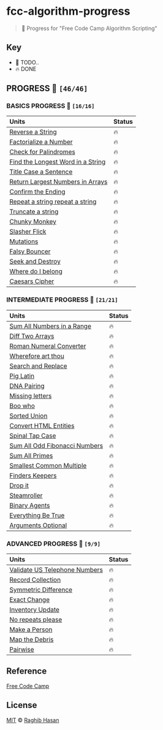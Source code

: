 # fcc-algorithm-progress
> 🤺 Progress for "Free Code Camp Algorithm Scripting"

## Key
* 🚧 TODO..
* 🔥 DONE

## PROGRESS 🚀  `[46/46]`

### BASICS PROGRESS 🚀 `[16/16]`

  |    Units        | Status         |
  | :-------------  | :------------- |
  | [Reverse a String](./solutions/basics/reverse.js) | 🔥 |
  | [Factorialize a Number](./solutions/basics/factorialize.js) | 🔥 |
  | [Check for Palindromes](./solutions/basics/palindromes.js) | 🔥 |
  | [Find the Longest Word in a String](./solutions/basics/longest.js) | 🔥 |
  | [Title Case a Sentence](./solutions/basics/title-case.js) | 🔥 |
  | [Return Largest Numbers in Arrays](./solutions/basics/largest-num.js) | 🔥 |
  | [Confirm the Ending](./solutions/basics/confirm-end.js)  | 🔥 |
  | [Repeat a string repeat a string](./solutions/basics/repeat-string.js) | 🔥 |
  | [Truncate a string](./solutions/basics/truncate.js) | 🔥 |
  | [Chunky Monkey](./solutions/basics/chunky-monkey.js) | 🔥 |
  | [Slasher Flick](./solutions/basics/slasher.js)  | 🔥 |
  | [Mutations](./solutions/basics/mutations.js) | 🔥 |
  | [Falsy Bouncer](./solutions/basics/bouncer.js) | 🔥 |
  | [Seek and Destroy](./solutions/basics/destroyer.js) | 🔥 |
  | [Where do I belong](./solutions/basics/getIndexToIns.js) | 🔥 |
  | [Caesars Cipher](./solutions/basics/rot13.js) | 🔥  |



### INTERMEDIATE PROGRESS 🚀  `[21/21]`
|    Units        |    Status  |
| :-------------  | :------------- |
| [Sum All Numbers in a Range](./solutions/intermediate/sumAll.js) | 🔥 |
| [Diff Two Arrays](./solutions/intermediate/diffArray.js) | 🔥 |
| [Roman Numeral Converter](./solutions/intermediate/convertToRoman.js) | 🔥 |
| [Wherefore art thou](./solutions/intermediate/whatIsInAName.js)  | 🔥 |
| [Search and Replace](./solutions/intermediate/myReplace.js) | 🔥 |
| [Pig Latin](./solutions/intermediate/translatePigLatin.js) | 🔥 |
| [DNA Pairing](./solutions/intermediate/pairElement.js) | 🔥 |
| [Missing letters](./solutions/intermediate/fearNotLetter.js) | 🔥 |
| [Boo who](./solutions/intermediate/booWho.js) | 🔥 |
| [Sorted Union](./solutions/intermediate/uniteUnique.js) | 🔥 |
| [Convert HTML Entities](./solutions/intermediate/convertHTML.js) | 🔥 |
| [Spinal Tap Case](./solutions/intermediate/spinalCase.js) | 🔥 |
| [Sum All Odd Fibonacci Numbers](./solutions/intermediate/sumFibs.js) | 🔥 |
| [Sum All Primes](./solutions/intermediate/sumPrimes.js) | 🔥 |
| [Smallest Common Multiple](./solutions/intermediate/smallestCommons.js) | 🔥 |
| [Finders Keepers](./solutions/intermediate/findElement.js) | 🔥 |
| [Drop it](./solutions/intermediate/dropElements.js) | 🔥 |
| [Steamroller](./solutions/intermediate/steamrollArray.js) | 🔥 |
| [Binary Agents](./solutions/intermediate/binaryAgent.js) | 🔥 |
| [Everything Be True](./solutions/intermediate/truthCheck.js) | 🔥 |
| [Arguments Optional](./solutions/intermediate/addTogether.js) | 🔥 |

### ADVANCED PROGRESS 🚀 `[9/9]`

|    Units        |    Status  |
| :-------------  | :------------- |
|[Validate US Telephone Numbers](./solutions/advanced/telephoneCheck.js) | 🔥 |
|[Record Collection](./solutions/advanced/updateRecords.js)| 🔥 |
|[Symmetric Difference](./solutions/advanced/sym.js) | 🔥 |
|[Exact Change](./solutions/advanced/checkCashRegister.js) | 🔥 |
|[Inventory Update](./solutions/advanced/updateInventory.js) | 🔥 |
|[No repeats please](./solutions/advanced/permAlone.js) | 🔥 |
|[Make a Person](./solutions/advanced/makePerson.js) | 🔥 |
|[Map the Debris](./solutions/advanced/orbitalPeriod.js) | 🔥 |
|[Pairwise](./solutions/advanced/pairwise.js)| 🔥 |


## Reference
[Free Code Camp](https://www.freecodecamp.com/)

## License
[MIT](./license) © [Raghib Hasan](http://raghibm.com/)

